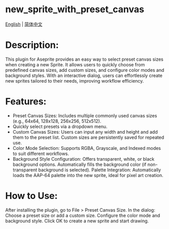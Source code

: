 # new_sprite_with_preset_canvas

 [English](README.md) | [简体中文](readme/README.zh.md) 


# Description:
This plugin for Aseprite provides an easy way to select preset canvas sizes when creating a new Sprite. It allows users to quickly choose from predefined canvas sizes, add custom sizes, and configure color modes and background styles. With an interactive dialog, users can effortlessly create new sprites tailored to their needs, improving workflow efficiency.

# Features:

- Preset Canvas Sizes:
Includes multiple commonly used canvas sizes (e.g., 64x64, 128x128, 256x256, 512x512).
- Quickly select presets via a dropdown menu.
- Custom Canvas Sizes:
Users can input any width and height and add them to the preset list.
Custom sizes are persistently saved for repeated use.
- Color Mode Selection:
Supports RGBA, Grayscale, and Indexed modes to suit different workflows.
- Background Style Configuration:
Offers transparent, white, or black background options.
Automatically fills the background color (if non-transparent background is selected).
Palette Integration:
Automatically loads the AAP-64 palette into the new sprite, ideal for pixel art creation.

# How to Use:

After installing the plugin, go to File > Preset Canvas Size.
In the dialog:
Choose a preset size or add a custom size.
Configure the color mode and background style.
Click OK to create a new sprite and start drawing.

